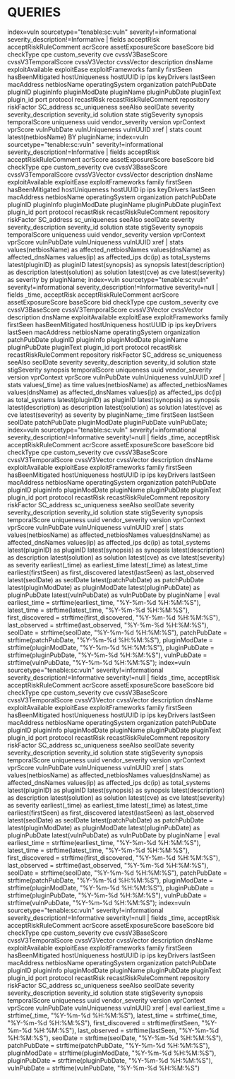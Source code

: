# QUERIES
index=vuln sourcetype="tenable:sc:vuln" severity!=informational severity_description!=Informative | fields acceptRisk acceptRiskRuleComment acrScore assetExposureScore baseScore bid checkType cpe custom_severity cve cvssV3BaseScore cvssV3TemporalScore cvssV3Vector cvssVector description dnsName exploitAvailable exploitEase exploitFrameworks family firstSeen hasBeenMitigated hostUniqueness hostUUID ip ips keyDrivers lastSeen macAddress netbiosName operatingSystem organization patchPubDate pluginID pluginInfo pluginModDate pluginName pluginPubDate pluginText plugin_id port protocol recastRisk recastRiskRuleComment repository riskFactor SC_address sc_uniqueness seeAlso seolDate severity severity_description severity_id solution state stigSeverity synopsis temporalScore uniqueness uuid vendor_severity version vprContext vprScore vulnPubDate vulnUniqueness vulnUUID xref | stats count latest(netbiosName) BY pluginName;
index=vuln sourcetype="tenable:sc:vuln" severity!=informational severity_description!=Informative
| fields acceptRisk acceptRiskRuleComment acrScore assetExposureScore baseScore bid checkType cpe custom_severity cve cvssV3BaseScore cvssV3TemporalScore cvssV3Vector cvssVector description dnsName exploitAvailable exploitEase exploitFrameworks family firstSeen hasBeenMitigated hostUniqueness hostUUID ip ips keyDrivers lastSeen macAddress netbiosName operatingSystem organization patchPubDate pluginID pluginInfo pluginModDate pluginName pluginPubDate pluginText plugin_id port protocol recastRisk recastRiskRuleComment repository riskFactor SC_address sc_uniqueness seeAlso seolDate severity severity_description severity_id solution state stigSeverity synopsis temporalScore uniqueness uuid vendor_severity version vprContext vprScore vulnPubDate vulnUniqueness vulnUUID xref
| stats values(netbiosName) as affected_netbiosNames values(dnsName) as affected_dnsNames values(ip) as affected_ips dc(ip) as total_systems latest(pluginID) as pluginID latest(synopsis) as synopsis latest(description) as description latest(solution) as solution latest(cve) as cve latest(severity) as severity by pluginName;
index=vuln sourcetype="tenable:sc:vuln" severity!=informational severity_description!=Informative severity!=null | fields _time, acceptRisk acceptRiskRuleComment acrScore assetExposureScore baseScore bid checkType cpe custom_severity cve cvssV3BaseScore cvssV3TemporalScore cvssV3Vector cvssVector description dnsName exploitAvailable exploitEase exploitFrameworks family firstSeen hasBeenMitigated hostUniqueness hostUUID ip ips keyDrivers lastSeen macAddress netbiosName operatingSystem organization patchPubDate pluginID pluginInfo pluginModDate pluginName pluginPubDate pluginText plugin_id port protocol recastRisk recastRiskRuleComment repository riskFactor SC_address sc_uniqueness seeAlso seolDate severity severity_description severity_id solution state stigSeverity synopsis temporalScore uniqueness uuid vendor_severity version vprContext vprScore vulnPubDate vulnUniqueness vulnUUID xref | stats values(_time) as time values(netbiosName) as affected_netbiosNames values(dnsName) as affected_dnsNames values(ip) as affected_ips dc(ip) as total_systems latest(pluginID) as pluginID latest(synopsis) as synopsis latest(description) as description latest(solution) as solution latest(cve) as cve latest(severity) as severity by pluginName;_time firstSeen lastSeen seolDate patchPubDate pluginModDate pluginPubDate vulnPubDate;
index=vuln sourcetype="tenable:sc:vuln" severity!=informational severity_description!=Informative severity!=null
| fields _time, acceptRisk acceptRiskRuleComment acrScore assetExposureScore baseScore bid checkType cpe custom_severity cve cvssV3BaseScore cvssV3TemporalScore cvssV3Vector cvssVector description dnsName exploitAvailable exploitEase exploitFrameworks family firstSeen hasBeenMitigated hostUniqueness hostUUID ip ips keyDrivers lastSeen macAddress netbiosName operatingSystem organization patchPubDate pluginID pluginInfo pluginModDate pluginName pluginPubDate pluginText plugin_id port protocol recastRisk recastRiskRuleComment repository riskFactor SC_address sc_uniqueness seeAlso seolDate severity severity_description severity_id solution state stigSeverity synopsis temporalScore uniqueness uuid vendor_severity version vprContext vprScore vulnPubDate vulnUniqueness vulnUUID xref
| stats values(netbiosName) as affected_netbiosNames values(dnsName) as affected_dnsNames values(ip) as affected_ips dc(ip) as total_systems latest(pluginID) as pluginID latest(synopsis) as synopsis latest(description) as description latest(solution) as solution latest(cve) as cve latest(severity) as severity earliest(_time) as earliest_time latest(_time) as latest_time earliest(firstSeen) as first_discovered latest(lastSeen) as last_observed latest(seolDate) as seolDate latest(patchPubDate) as patchPubDate latest(pluginModDate) as pluginModDate latest(pluginPubDate) as pluginPubDate latest(vulnPubDate) as vulnPubDate by pluginName
| eval earliest_time = strftime(earliest_time, "%Y-%m-%d %H:%M:%S"), latest_time = strftime(latest_time, "%Y-%m-%d %H:%M:%S"), first_discovered = strftime(first_discovered, "%Y-%m-%d %H:%M:%S"), last_observed = strftime(last_observed, "%Y-%m-%d %H:%M:%S"), seolDate = strftime(seolDate, "%Y-%m-%d %H:%M:%S"), patchPubDate = strftime(patchPubDate, "%Y-%m-%d %H:%M:%S"), pluginModDate = strftime(pluginModDate, "%Y-%m-%d %H:%M:%S"), pluginPubDate = strftime(pluginPubDate, "%Y-%m-%d %H:%M:%S"), vulnPubDate = strftime(vulnPubDate, "%Y-%m-%d %H:%M:%S");
index=vuln sourcetype="tenable:sc:vuln" severity!=informational severity_description!=Informative severity!=null | fields _time, acceptRisk acceptRiskRuleComment acrScore assetExposureScore baseScore bid checkType cpe custom_severity cve cvssV3BaseScore cvssV3TemporalScore cvssV3Vector cvssVector description dnsName exploitAvailable exploitEase exploitFrameworks family firstSeen hasBeenMitigated hostUniqueness hostUUID ip ips keyDrivers lastSeen macAddress netbiosName operatingSystem organization patchPubDate pluginID pluginInfo pluginModDate pluginName pluginPubDate pluginText plugin_id port protocol recastRisk recastRiskRuleComment repository riskFactor SC_address sc_uniqueness seeAlso seolDate severity severity_description severity_id solution state stigSeverity synopsis temporalScore uniqueness uuid vendor_severity version vprContext vprScore vulnPubDate vulnUniqueness vulnUUID xref | stats values(netbiosName) as affected_netbiosNames values(dnsName) as affected_dnsNames values(ip) as affected_ips dc(ip) as total_systems latest(pluginID) as pluginID latest(synopsis) as synopsis latest(description) as description latest(solution) as solution latest(cve) as cve latest(severity) as severity earliest(_time) as earliest_time latest(_time) as latest_time earliest(firstSeen) as first_discovered latest(lastSeen) as last_observed latest(seolDate) as seolDate latest(patchPubDate) as patchPubDate latest(pluginModDate) as pluginModDate latest(pluginPubDate) as pluginPubDate latest(vulnPubDate) as vulnPubDate by pluginName | eval earliest_time = strftime(earliest_time, "%Y-%m-%d %H:%M:%S"), latest_time = strftime(latest_time, "%Y-%m-%d %H:%M:%S"), first_discovered = strftime(first_discovered, "%Y-%m-%d %H:%M:%S"), last_observed = strftime(last_observed, "%Y-%m-%d %H:%M:%S"), seolDate = strftime(seolDate, "%Y-%m-%d %H:%M:%S"), patchPubDate = strftime(patchPubDate, "%Y-%m-%d %H:%M:%S"), pluginModDate = strftime(pluginModDate, "%Y-%m-%d %H:%M:%S"), pluginPubDate = strftime(pluginPubDate, "%Y-%m-%d %H:%M:%S"), vulnPubDate = strftime(vulnPubDate, "%Y-%m-%d %H:%M:%S");
index=vuln sourcetype="tenable:sc:vuln" severity!=informational severity_description!=Informative severity!=null
| fields _time, acceptRisk acceptRiskRuleComment acrScore assetExposureScore baseScore bid checkType cpe custom_severity cve cvssV3BaseScore cvssV3TemporalScore cvssV3Vector cvssVector description dnsName exploitAvailable exploitEase exploitFrameworks family firstSeen hasBeenMitigated hostUniqueness hostUUID ip ips keyDrivers lastSeen macAddress netbiosName operatingSystem organization patchPubDate pluginID pluginInfo pluginModDate pluginName pluginPubDate pluginText plugin_id port protocol recastRisk recastRiskRuleComment repository riskFactor SC_address sc_uniqueness seeAlso seolDate severity severity_description severity_id solution state stigSeverity synopsis temporalScore uniqueness uuid vendor_severity version vprContext vprScore vulnPubDate vulnUniqueness vulnUUID xref
| eval earliest_time = strftime(_time, "%Y-%m-%d %H:%M:%S"), latest_time = strftime(_time, "%Y-%m-%d %H:%M:%S"), first_discovered = strftime(firstSeen, "%Y-%m-%d %H:%M:%S"), last_observed = strftime(lastSeen, "%Y-%m-%d %H:%M:%S"), seolDate = strftime(seolDate, "%Y-%m-%d %H:%M:%S"), patchPubDate = strftime(patchPubDate, "%Y-%m-%d %H:%M:%S"), pluginModDate = strftime(pluginModDate, "%Y-%m-%d %H:%M:%S"), pluginPubDate = strftime(pluginPubDate, "%Y-%m-%d %H:%M:%S"), vulnPubDate = strftime(vulnPubDate, "%Y-%m-%d %H:%M:%S")

